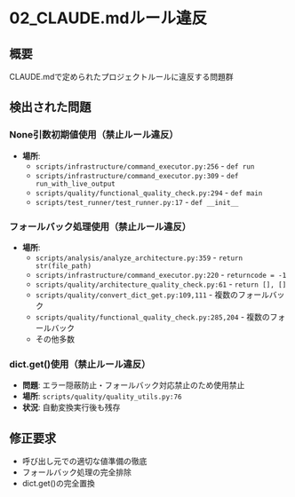 # 02_CLAUDE.mdルール違反

## 概要
CLAUDE.mdで定められたプロジェクトルールに違反する問題群

## 検出された問題

### None引数初期値使用（禁止ルール違反）
- **場所**:
  - `scripts/infrastructure/command_executor.py:256` - `def run`
  - `scripts/infrastructure/command_executor.py:309` - `def run_with_live_output`
  - `scripts/quality/functional_quality_check.py:294` - `def main`
  - `scripts/test_runner/test_runner.py:17` - `def __init__`

### フォールバック処理使用（禁止ルール違反）
- **場所**:
  - `scripts/analysis/analyze_architecture.py:359` - `return str(file_path)`
  - `scripts/infrastructure/command_executor.py:220` - `returncode = -1`
  - `scripts/quality/architecture_quality_check.py:61` - `return [], []`
  - `scripts/quality/convert_dict_get.py:109,111` - 複数のフォールバック
  - `scripts/quality/functional_quality_check.py:285,204` - 複数のフォールバック
  - その他多数

### dict.get()使用（禁止ルール違反）
- **問題**: エラー隠蔽防止・フォールバック対応禁止のため使用禁止
- **場所**: `scripts/quality/quality_utils.py:76`
- **状況**: 自動変換実行後も残存

## 修正要求
- 呼び出し元での適切な値準備の徹底
- フォールバック処理の完全排除
- dict.get()の完全置換